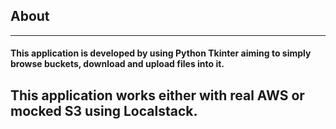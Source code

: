 ## About  
------
#### This application is developed by using Python Tkinter aiming to simply browse buckets, download and upload files into it.
This application works either with real AWS or mocked S3 using Localstack.  
------
